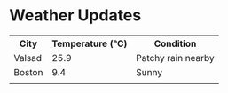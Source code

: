 # Weather Updates

<!-- WEATHER-UPDATE-START -->
<table><tr><th>City</th><th>Temperature (°C)</th><th>Condition</th></tr><tr><td>Valsad</td><td>25.9</td><td>Patchy rain nearby</td></tr><tr><td>Boston</td><td>9.4</td><td>Sunny</td></tr><tr><td></td><td></td><td></td></tr></table>
<!-- WEATHER-UPDATE-END -->
